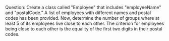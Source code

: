 
Question:
Create a class called "Employee" that includes "employeeName" and "postalCode." 
A list of employees with different names and postal codes has been provided.
Now, determine the number of groups where at least 5 of its employees live close to each other.
The criterion for employees being close to each other is the equality of the first two digits in their postal codes.
